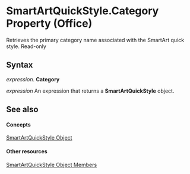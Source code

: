 
# SmartArtQuickStyle.Category Property (Office)

Retrieves the primary category name associated with the SmartArt quick style. Read-only


## Syntax

 _expression_. **Category**

 _expression_ An expression that returns a **SmartArtQuickStyle** object.


## See also


#### Concepts


[SmartArtQuickStyle Object](e128920b-7adc-71e2-928b-84285f24d574.md)
#### Other resources


[SmartArtQuickStyle Object Members](9121866b-1308-4024-faa6-fa9254f18dd6.md)
